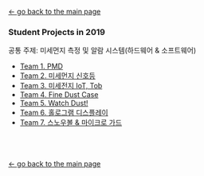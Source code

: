 [← go back to the main page](../README.md)

### Student Projects in 2019
공통 주제: 미세먼지 측정 및 알람 시스템(하드웨어 & 소프트웨어)
- [Team 1. PMD](Team1)
- [Team 2. 미세먼지 신호등](Team2)
- [Team 3. 미세전지 IoT, Tob](Team3)
- [Team 4. Fine Dust Case](Team4)
- [Team 5. Watch Dust!](Team5)
- [Team 6. 홀로그램 디스플레이](Team6)
- [Team 7. 스노우볼 & 마이크로 가드](Team7)


<br><br><br>
[← go back to the main page](https://HandongHCI.github.io/)
